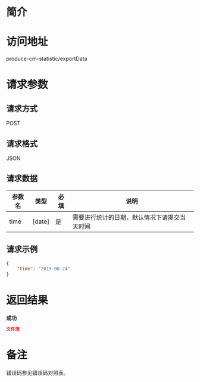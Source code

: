 # 简介

# 访问地址
produce-cm-statistic/exportData

# 请求参数

## 请求方式
POST

## 请求格式
JSON

## 请求数据
|参数名|类型|必填|说明|
|-|-|-|-|
|time|[date]|是|需要进行统计的日期，默认情况下请提交当天时间|

## 请求示例
```json
{
	"time": "2019-08-24"
}
```

# 返回结果
**成功**
```json
文件流
```

# 备注
错误码参见错误码对照表。